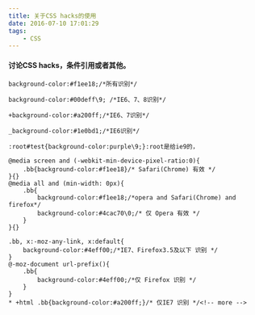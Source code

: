 ```yaml
---
title: 关于CSS hacks的使用
date: 2016-07-10 17:01:29
tags: 
	- CSS
---
```


#### 讨论CSS hacks，条件引用或者其他。

	background-color:#f1ee18;/*所有识别*/

	background-color:#00deff\9; /*IE6、7、8识别*/
	
	+background-color:#a200ff;/*IE6、7识别*/
	
	_background-color:#1e0bd1;/*IE6识别*/
	
	:root#test{background-color:purple\9;}:root是给ie9的，

	@media screen and (-webkit-min-device-pixel-ratio:0){
		.bb{background-color:#f1ee18}/* Safari(Chrome) 有效 */
	}{} 
	@media all and (min-width: 0px){ 
		.bb{
			background-color:#f1ee18;/*opera and Safari(Chrome) and firefox*/ 
			background-color:#4cac70\0;/* 仅 Opera 有效 */ 
		}
	}{} 

	.bb, x:-moz-any-link, x:default{
		background-color:#4eff00;/*IE7、Firefox3.5及以下 识别 */
	} 
	@-moz-document url-prefix(){
		.bb{
			background-color:#4eff00;/*仅 Firefox 识别 */
		}
	} 
	* +html .bb{background-color:#a200ff;}/* 仅IE7 识别 */<!-- more -->	

	
	
	
	
	
	
	
	
	
	
	